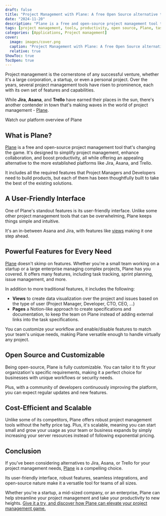 ```yaml
---
draft: false
title: "Project Management with Plane: A free Open Source alternative to Jira, Asana, and Trello"
date: "2024-11-20"
description: "Plane is a free and open-source project management tool that simplifies project workflows with a user-friendly interface, powerful features, and high customizability. It offers alternatives to traditional tools like Jira and Asana, providing task tracking, sprint planning, and documentation, all while being cost-efficient and scalable."
tags: [project management, tools, productivity, open source, Plane, task tracking, sprint planning, customization, collaboration, startups, enterprise, workflow, Asana alternative, Jira alternative, Trello alternative]
categories: [Applications, Project management]
cover:
  image: images/cover.png
  caption: "Project Management with Plane: A free Open Source alternative to Jira, Asana, and Trello"
  relative: true
ShowToc: true
TocOpen: true
---
```



Project management is the cornerstone of any successful venture, whether it's a large corporation, a startup, or even a personal project. Over the years, several project management tools have risen to prominence, each with its own set of features and capabilities. 

While **Jira**, **Asana**, and **Trello** have earned their places in the sun, there's another contender in town that's making waves in the world of project management \- [Plane](https://octabyte.io/applications/project-management/plane).



Watch our platform overview of Plane

## What is Plane?

[Plane](https://octabyte.io/applications/project-management/plane) is a free and open\-source project management tool that's changing the game. It's designed to simplify project management, enhance collaboration, and boost productivity, all while offering an appealing alternative to the more established platforms like Jira, Asana, and Trello.

It includes all the required features that Project Managers and Developers need to build products, but each of them has been thoughtfully built to take the best of the existing solutions.

## A User\-Friendly Interface

One of Plane's standout features is its user\-friendly interface. Unlike some other project management tools that can be overwhelming, Plane keeps things simple and intuitive. 

It's an in\-between Asana and Jira, with features like [views](https://docs.plane.so/views?ref=blog.octabyte.io) making it one step ahead.

## Powerful Features for Every Need

[Plane](https://octabyte.io/applications/project-management/plane) doesn't skimp on features. Whether you're a small team working on a startup or a large enterprise managing complex projects, Plane has you covered. It offers many features, including task tracking, sprint planning, issue management, and more. 

In addition to more traditional features, it includes the following:

* **Views** to create data visualization over the project and issues based on the type of user (Project Manager, Developer, CTO, CEO, ...)
* **Pages** a Notion\-like approach to create specifications and documentation, to keep the team on Plane instead of adding external links into the task specifications.

You can customize your workflow and enable/disable features to match your team's unique needs, making Plane versatile enough to handle virtually any project.

## Open Source and Customizable

Being open\-source, Plane is fully customizable. You can tailor it to fit your organization's specific requirements, making it a perfect choice for businesses with unique workflows or security needs. 

Plus, with a community of developers continuously improving the platform, you can expect regular updates and new features.

## Cost\-Efficient and Scalable

Unlike some of its competitors, Plane offers robust project management tools without the hefty price tag. Plus, it's scalable, meaning you can start small and grow your usage as your team or business expands by simply increasing your server resources instead of following exponential pricing.

## Conclusion

If you've been considering alternatives to Jira, Asana, or Trello for your project management needs, [Plane](https://octabyte.io/applications/project-management/plane) is a compelling choice. 

Its user\-friendly interface, robust features, seamless integrations, and open\-source nature make it a versatile tool for teams of all sizes. 

Whether you're a startup, a mid\-sized company, or an enterprise, Plane can help streamline your project management and take your productivity to new heights. [Give it a try, and discover how Plane can elevate your project management game.](https://octabyte.io/applications/project-management/plane)



